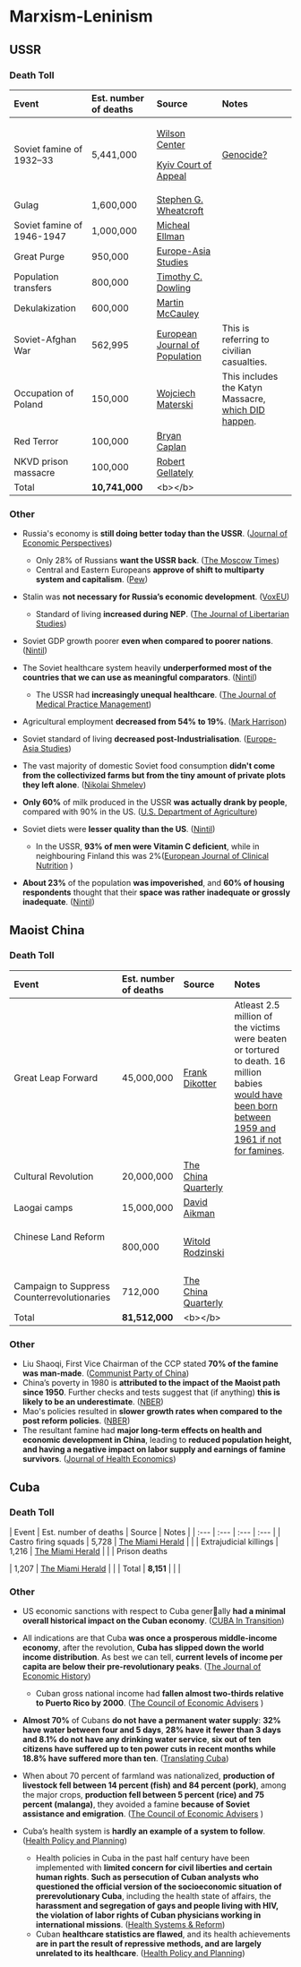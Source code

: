 # Marxism-Leninism

## USSR

### Death Toll

<table>
  <thead>
    <tr>
      <th style="text-align:left"><b>Event</b>
      </th>
      <th style="text-align:left"><b>Est. number of deaths</b>
      </th>
      <th style="text-align:left"><b>Source</b>
      </th>
      <th style="text-align:left">Notes</th>
    </tr>
  </thead>
  <tbody>
    <tr>
      <td style="text-align:left">Soviet famine of 1932&#x2013;33
        <br />
      </td>
      <td style="text-align:left">5,441,000</td>
      <td style="text-align:left">
        <p><a href="https://www.wilsoncenter.org/publication/the-kazakh-famine-1930-33-and-the-politics-history-the-post-soviet-space">Wilson Center</a>
        </p>
        <p><a href="http://old.mfa.gov.ua/mediafiles/files/misc/2017-11-01/legal03a.pdf#page=13">Kyiv Court of Appeal</a>
        </p>
      </td>
      <td style="text-align:left"><a href="../misc/holodomor-genocide-question.md">Genocide?</a>
      </td>
    </tr>
    <tr>
      <td style="text-align:left">Gulag</td>
      <td style="text-align:left">1,600,000</td>
      <td style="text-align:left"><a href="https://sovietinfo.tripod.com/WCR-Secret_Police.pdf#page=6">Stephen G. Wheatcroft</a>
      </td>
      <td style="text-align:left"></td>
    </tr>
    <tr>
      <td style="text-align:left">Soviet famine of 1946-1947</td>
      <td style="text-align:left">1,000,000</td>
      <td style="text-align:left"><a href="http://www.paulbogdanor.com/left/soviet/famine/ellman1947.pdf">Micheal Ellman</a>
      </td>
      <td style="text-align:left"></td>
    </tr>
    <tr>
      <td style="text-align:left">Great Purge</td>
      <td style="text-align:left">950,000</td>
      <td style="text-align:left"><a href="https://sovietinfo.tripod.com/ELM-Repression_Statistics.pdf#page=12">Europe-Asia Studies</a>
      </td>
      <td style="text-align:left"></td>
    </tr>
    <tr>
      <td style="text-align:left">Population transfers</td>
      <td style="text-align:left">800,000</td>
      <td style="text-align:left"><a href="https://cloudflare-ipfs.com/ipfs/bafykbzacealklb6xjmiojub272ixd2cxrgu2y26nqyfuacfypbmppys7ezhcy?filename=Timothy%20C.%20Dowling%20-%20Russia%20at%20War%20%5B2%20volumes%5D_%20From%20the%20Mongol%20Conquest%20to%20Afghanistan%2C%20Chechnya%2C%20and%20Beyond-ABC-CLIO%20%282014%29.pdf#page=973">Timothy C. Dowling</a>
      </td>
      <td style="text-align:left"></td>
    </tr>
    <tr>
      <td style="text-align:left">Dekulakization</td>
      <td style="text-align:left">600,000</td>
      <td style="text-align:left"><a href="https://twin.sci-hub.do/6294/63606fa9ee27e06b92df6e26b546bac4/the-soviet-union-19171991-1993.pdf">Martin McCauley</a>
      </td>
      <td style="text-align:left"></td>
    </tr>
    <tr>
      <td style="text-align:left">Soviet-Afghan War</td>
      <td style="text-align:left">562,995</td>
      <td style="text-align:left"><a href="https://www.prio.org/Global/upload/CSCW/Data/BattleDeath/Monitoring%20trends%20in%20global%20combat%20EJP.pdf#page=10">European Journal of Population</a>
      </td>
      <td style="text-align:left">This is referring to civilian casualties.</td>
    </tr>
    <tr>
      <td style="text-align:left">Occupation of Poland</td>
      <td style="text-align:left">150,000</td>
      <td style="text-align:left"><a href="https://archive.is/PnBV">Wojciech Materski</a>
      </td>
      <td style="text-align:left">This includes the Katyn Massacre, <a href="https://old.reddit.com/r/badhistory/comments/2desr9/what_do_we_know_of_the_katyn_massacre_well_no_one/">which DID happen</a>.</td>
    </tr>
    <tr>
      <td style="text-align:left">Red Terror
        <br />
      </td>
      <td style="text-align:left">100,000</td>
      <td style="text-align:left"><a href="https://econfaculty.gmu.edu/bcaplan/museum/his1g.htm">Bryan Caplan</a>
      </td>
      <td style="text-align:left"></td>
    </tr>
    <tr>
      <td style="text-align:left">NKVD prison massacre</td>
      <td style="text-align:left">100,000</td>
      <td style="text-align:left"><a href="https://0x0.la/u/Gy9IDgS.pdf#page=476">Robert Gellately</a>
      </td>
      <td style="text-align:left"></td>
    </tr>
    <tr>
      <td style="text-align:left">Total</td>
      <td style="text-align:left"><b>10,741,000</b>
      </td>
      <td style="text-align:left">&lt;b&gt;&lt;/b&gt;</td>
      <td style="text-align:left"></td>
    </tr>
  </tbody>
</table>

###  Other

* Russia's economy is **still doing better today than the USSR**. \([Journal of Economic Perspectives](https://pubs.aeaweb.org/doi/pdfplus/10.1257/0895330053147949)\)
  * Only 28% of Russians **want the USSR back**. \([The Moscow Times](https://archive.is/HRJm1#selection-679.14-679.118)\)
  * Central and Eastern Europeans **approve of shift to multiparty system and capitalism**. \([Pew](https://www.pewresearch.org/fact-tank/2019/10/15/key-takeaways-public-opinion-europe-30-years-after-fall-of-communism/ft_19-10-15_europecommunism_generally-central-eastern-europeans-approve-shift-multiparty-system-free-market-economy/)\)
* Stalin was **not necessary for Russia’s economic development**. \([VoxEU](https://voxeu.org/article/stalin-and-soviet-industrialisation)\)
  * Standard of living **increased during NEP**. \([The Journal of Libertarian Studies](https://cdn.mises.org/5_1_5_0.pdf)\)
* Soviet GDP growth poorer **even when compared to poorer nations**. \([Nintil](https://archive.is/ofVRQ)\)
* The Soviet healthcare system heavily **underperformed most of the countries that we can use as meaningful comparators**. \([Nintil](https://archive.is/AfXW4)\)
  * The USSR had **increasingly unequal healthcare**. \([The Journal of Medical Practice Management](https://0x0.la/u/xeDYQGi.pdf#page=4)\)
* Agricultural employment **decreased from 54% to 19%**. \([Mark Harrison](https://warwick.ac.uk/fac/soc/economics/staff/mharrison/public/agriculture1996.pdf#page=16)\)
* Soviet standard of living **decreased post-Industrialisation**. \([Europe-Asia Studies](https://zero.sci-hub.se/4242/67100dbe8df0ee83de5b258d91a9252e/filtzer1999.pdf)\)
* The vast majority of domestic Soviet food consumption **didn't come from the collectivized farms but from the tiny amount of private plots they left alone**. \([Nikolai Shmelev](https://0x0.la/u/GVzSooX.pdf#page=84)\)
* **Only 60%** of milk produced in the USSR **was actually drank by people**, compared with 90% in the US. \([U.S. Department of Agriculture](https://www.ucis.pitt.edu/nceeer/0000-701-1-Gray.pdf)\) 
* Soviet diets were **lesser quality than the US**. \([Nintil](https://nintil.com/the-soviet-union-food/)\)
  * In the USSR, **93% of men were Vitamin C deficient**, while in neighbouring Finland this was 2%\([European Journal of Clinical Nutrition](https://pubmed.ncbi.nlm.nih.gov/8641247/)    \)
* **About 23%** of the population **was impoverished**, and **60% of housing respondents** thought that their **space was rather inadequate or grossly inadequate**. \([Nintil](https://nintil.com/the-soviet-union-poverty-and-inequality)\)

## Maoist China

### Death Toll

<table>
  <thead>
    <tr>
      <th style="text-align:left"><b>Event</b>
      </th>
      <th style="text-align:left"><b>Est. number of deaths</b>
      </th>
      <th style="text-align:left"><b>Source</b>
      </th>
      <th style="text-align:left">Notes</th>
    </tr>
  </thead>
  <tbody>
    <tr>
      <td style="text-align:left">Great Leap Forward</td>
      <td style="text-align:left">45,000,000</td>
      <td style="text-align:left"><a href="https://0x0.la/u/mZmbzon.pdf#page=8">Frank Dikotter</a>
      </td>
      <td style="text-align:left">Atleast 2.5 million of the victims were beaten or tortured to death. 16
        million babies<a href="https://www.cato.org/sites/cato.org/files/serials/files/cato-journal/2014/9/cj34n3-2.pdf"> would have been born between 1959 and 1961 if not for famines</a>.</td>
    </tr>
    <tr>
      <td style="text-align:left">Cultural Revolution</td>
      <td style="text-align:left">20,000,000</td>
      <td style="text-align:left"><a href="https://moscow.sci-hub.se/3700/92fc7d5fe83c73962ce880cce4f6e48a/pye1986.pdf#page=2">The China Quarterly</a>
      </td>
      <td style="text-align:left"></td>
    </tr>
    <tr>
      <td style="text-align:left">Laogai camps</td>
      <td style="text-align:left">15,000,000</td>
      <td style="text-align:left"><a href="https://www.washingtonexaminer.com/weekly-standard/the-laogai-archipelago">David Aikman</a>
      </td>
      <td style="text-align:left"></td>
    </tr>
    <tr>
      <td style="text-align:left">
        <p>Chinese Land Reform</p>
        <p>
          <br />
        </p>
      </td>
      <td style="text-align:left">800,000</td>
      <td style="text-align:left"><a href="https://books.google.com/books?id=oJhMDwAAQBAJ&amp;pg=PA257&amp;lpg=PA257&amp;dq=Estimates+of+the+number+of+landlords+and+rural+power-holders+who+died+range+from+200,000+to+two+million.&amp;source=bl&amp;ots=lpOXipT7vn&amp;sig=ACfU3U3670kh9J4A88m8QDnBF8uuDqHUfw&amp;hl=en&amp;sa=X&amp;ved=2ahUKEwjE6peQtZDwAhXGVsAKHeGuAiwQ6AEwAXoECAIQAw#v=onepage&amp;q=Estimates%20of%20the%20number%20of%20landlords%20and%20rural%20power-holders%20who%20died%20range%20from%20200%2C000%20to%20two%20million.&amp;f=false">Witold Rodzinski</a>
      </td>
      <td style="text-align:left"></td>
    </tr>
    <tr>
      <td style="text-align:left">Campaign to Suppress Counterrevolutionaries</td>
      <td style="text-align:left">712,000</td>
      <td style="text-align:left"><a href="https://moscow.sci-hub.se/3868/e7725c84a71d7bf3fd49885260e2a1bc/kuisong2008.pdf">The China Quarterly</a>
      </td>
      <td style="text-align:left"></td>
    </tr>
    <tr>
      <td style="text-align:left">Total</td>
      <td style="text-align:left"><b>81,512,000</b>
      </td>
      <td style="text-align:left">&lt;b&gt;&lt;/b&gt;</td>
      <td style="text-align:left"></td>
    </tr>
  </tbody>
</table>

### Other

* Liu Shaoqi, First Vice Chairman of the CCP stated **70% of the famine was man-made**. \([Communist Party of China](https://archive.is/KVMca)\)
* China’s poverty in 1980 is **attributed to the impact of the Maoist path since 1950**. Further checks and tests suggest that \(if anything\) **this is likely to be an underestimate**. \([NBER](https://www.nber.org/system/files/working_papers/w28370/w28370.pdf)\)
* Mao's policies resulted in **slower growth rates when compared to the post reform policies**. \([NBER](https://www.nber.org/system/files/working_papers/w21397/w21397.pdf)\)
* The resultant famine had **major long-term effects on health and economic development in China**, leading to **reduced population height, and having a negative impact on labor supply and earnings of famine survivors**. \([Journal of Health Economics](https://twin.sci-hub.se/6148/5dabb37e6a8a106dc6b078d6038dab9d/chen2007.pdf)\)

## Cuba

### Death Toll

| Event | Est. number of deaths | Source | Notes |
| :--- | :--- | :--- | :--- |
| Castro firing squads | 5,728 | [The Miami Herald](https://archive.is/XsgqX#selection-77.2-80.0) |  |
| Extrajudicial killings | 1,216 | [​The Miami Herald](https://archive.is/XsgqX#selection-85.0-88.0) |  |
| Prison deaths  | 1,207 | [The Miami Herald](https://archive.is/XsgqX#selection-85.0-85.25) |  |
| Total | **8,151** |  |  |

### Other

* US economic sanctions with respect to Cuba generally **had a minimal overall historical impact on the   Cuban economy**. \([CUBA In Transition](https://ascecuba.org//c/wp-content/uploads/2014/09/v11-coleman.pdf)\)
* All indications are that Cuba **was once a prosperous middle-income economy**, after the revolution, **Cuba has slipped down the world income distribution**. As best we can tell, **current levels of income per capita are below their pre-revolutionary peaks**. \([The Journal of Economic History](http://citeseerx.ist.psu.edu/viewdoc/download?doi=10.1.1.503.8045&rep=rep1&type=pdf)\)
  * Cuban gross national income had **fallen almost two-thirds relative to Puerto Rico by 2000**. \([The Council of Economic Advisers](https://trumpwhitehouse.archives.gov/wp-content/uploads/2018/10/The-Opportunity-Costs-of-Socialism.pdf#page=18)    \) 
* **Almost 70%** of Cubans **do not have a permanent water supply**: **32%** **have water between four and 5 days**, **28% have it fewer than 3 days and 8.1% do not have any drinking water service**, **six out of ten citizens have suffered up to ten power cuts in recent months while 18.8% have suffered more than ten**. \([Translating Cuba](https://translatingcuba.com/more-than-half-of-cuban-households-live-below-the-poverty-line-human-rights-group-reports/)\)
* When about 70 percent of farmland was nationalized, **production of livestock fell between 14 percent \(fish\) and 84 percent \(pork\)**, among the major crops, **production fell between 5 percent \(rice\) and 75 percent \(malanga\)**, they avoided a famine **because of Soviet assistance and emigration**. \([The Council of Economic Advisers](https://trumpwhitehouse.archives.gov/wp-content/uploads/2018/10/The-Opportunity-Costs-of-Socialism.pdf#page=18)  \)
* Cuba’s health system is **hardly an example of a system to follow**. \([Health Policy and Planning](https://academic.oup.com/heapol/article-pdf/33/6/760/25050755/czy035.pdf)\)
  * Health policies in Cuba in the past half century have been implemented with **limited concern for civil liberties and certain human rights**. **Such as persecution of Cuban analysts who questioned the official version of the socioeconomic situation of prerevolutionary Cuba**, including the health state of affairs, the **harassment and segregation of gays and people living with HIV, the violation of labor rights of Cuban physicians working in international missions**. \([Health Systems & Reform](https://www.tandfonline.com/doi/pdf/10.1080/23288604.2018.1446275)\)
  * Cuban **healthcare statistics are flawed**, and its health achievements **are in part the result of repressive methods, and are largely unrelated to its healthcare**. \([Health Policy and Planning](https://academic.oup.com/heapol/article-pdf/33/6/755/25050747/czy033.pdf)\)

